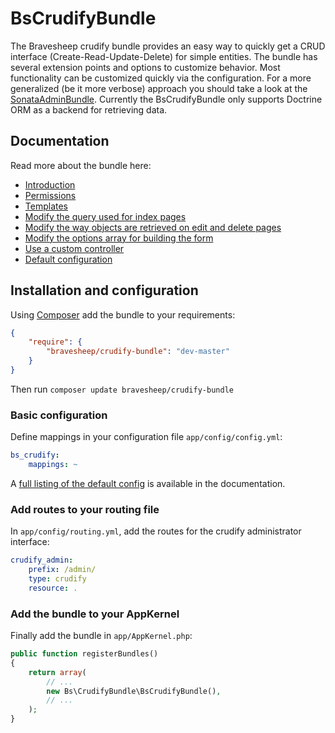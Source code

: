 # BsCrudifyBundle
The Bravesheep crudify bundle provides an easy way to quickly get a CRUD interface (Create-Read-Update-Delete) for
simple entities. The bundle has several extension points and options to customize behavior. Most
functionality can be customized quickly via the configuration. For a more generalized (be it more verbose)
approach you should take a look at the [SonataAdminBundle][sonata_admin_bundle]. Currently the BsCrudifyBundle only
supports Doctrine ORM as a backend for retrieving data.

## Documentation
Read more about the bundle here:

* [Introduction][doc_introduction]
* [Permissions][doc_permissions]
* [Templates][doc_templates]
* [Modify the query used for index pages][doc_modify_index_query]
* [Modify the way objects are retrieved on edit and delete pages][doc_custom_object_retriever]
* [Modify the options array for building the form][doc_custom_form_options]
* [Use a custom controller][doc_custom_controller]
* [Default configuration][doc_config]

## Installation and configuration
Using [Composer][composer] add the bundle to your requirements:

```json
{
    "require": {
        "bravesheep/crudify-bundle": "dev-master"
    }
}
```

Then run `composer update bravesheep/crudify-bundle`

### Basic configuration
Define mappings in your configuration file `app/config/config.yml`:

```yaml
bs_crudify:
    mappings: ~
```

A [full listing of the default config][doc_config] is available in the documentation.

### Add routes to your routing file
In `app/config/routing.yml`, add the routes for the crudify administrator interface:

```yaml
crudify_admin:
    prefix: /admin/
    type: crudify
    resource: .
```

### Add the bundle to your AppKernel
Finally add the bundle in `app/AppKernel.php`:

```php
public function registerBundles()
{
    return array(
        // ...
        new Bs\CrudifyBundle\BsCrudifyBundle(),
        // ...
    );
}
```

[doc_introduction]: src/Bs/CrudifyBundle/Resources/doc/introduction.md
[doc_permissions]: src/Bs/CrudifyBundle/Resources/doc/permissions.md
[doc_templates]: src/Bs/CrudifyBundle/Resources/doc/templates.md
[doc_modify_index_query]: src/Bs/CrudifyBundle/Resources/doc/modify_index_query.md
[doc_custom_object_retriever]: src/Bs/CrudifyBundle/Resources/doc/custom_object_retriever.md
[doc_custom_form_options]: src/Bs/CrudifyBundle/Resources/doc/custom_form_options.md
[doc_custom_controller]: src/Bs/CrudifyBundle/Resources/doc/custom_controller.md
[doc_config]: src/Bs/CrudifyBundle/Resources/doc/config.md
[composer]: https://getcomposer.org/
[sonata_admin_bundle]: https://github.com/sonata-project/SonataAdminBundle
